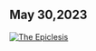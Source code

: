 ## May 30,2023 ##

[![The Epiclesis](https://raw.githubusercontent.com/fernal73/CIAY/main/May/jpgs/Day150.jpg)](https://youtu.be/tRJmAzjdpwY "The Epiclesis")
